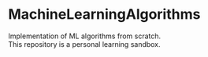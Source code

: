 # MachineLearningAlgorithms
Implementation of ML algorithms from scratch.  
This repository is a personal learning sandbox.

